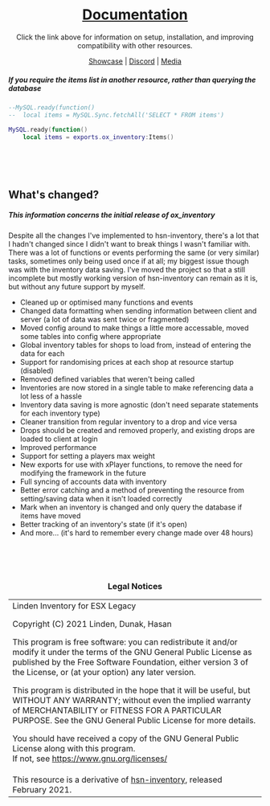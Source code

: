 <h1 align='center'><a href='https://thelindat.github.io/ox_inventory/'>Documentation</a></h1><p align='center'>Click the link above for information on setup, installation, and improving compatibility with other resources.
<p align='center'><a href='https://streamable.com/bggvpg'>Showcase</a> | <a href='https://discord.gg/hmcmv3P7YW'>Discord</a> | <a href='https://thelindat.github.io/ox_inventory/media'>Media</a></p>

##### If you require the items list in another resource, rather than querying the database
```lua
--MySQL.ready(function()
--	local items = MySQL.Sync.fetchAll('SELECT * FROM items')

MySQL.ready(function()
	local items = exports.ox_inventory:Items()
```


<br><br><br>


## What's changed?
##### This information concerns the initial release of ox_inventory
Despite all the changes I've implemented to hsn-inventory, there's a lot that I hadn't changed since I didn't want to break things I wasn't familiar with. There was a lot of functions or events performing the same (or very similar) tasks, sometimes only being used once if at all; my biggest issue though was with the inventory data saving. I've moved the project so that a still incomplete but mostly working version of hsn-inventory can remain as it is, but without any future support by myself.

* Cleaned up or optimised many functions and events
* Changed data formatting when sending information between client and server (a lot of data was sent twice or fragmented)
* Moved config around to make things a little more accessable, moved some tables into config where appropriate
* Global inventory tables for shops to load from, instead of entering the data for each
* Support for randomising prices at each shop at resource startup (disabled)
* Removed defined variables that weren't being called
* Inventories are now stored in a single table to make referencing data a lot less of a hassle
* Inventory data saving is more agnostic (don't need separate statements for each inventory type)
* Cleaner transition from regular inventory to a drop and vice versa
* Drops should be created and removed properly, and existing drops are loaded to client at login
* Improved performance
* Support for setting a players max weight
* New exports for use with xPlayer functions, to remove the need for modifying the framework in the future
* Full syncing of accounts data with inventory
* Better error catching and a method of preventing the resource from setting/saving data when it isn't loaded correctly
* Mark when an inventory is changed and only query the database if items have moved
* Better tracking of an inventory's state (if it's open)
* And more... (it's hard to remember every change made over 48 hours)

<br><br><br><h3 align='center'>Legal Notices</h2>
<table><tr><td>
Linden Inventory for ESX Legacy  

Copyright (C) 2021  Linden, Dunak, Hasan


This program is free software: you can redistribute it and/or modify
it under the terms of the GNU General Public License as published by
the Free Software Foundation, either version 3 of the License, or
(at your option) any later version.  


This program is distributed in the hope that it will be useful,
but WITHOUT ANY WARRANTY; without even the implied warranty of
MERCHANTABILITY or FITNESS FOR A PARTICULAR PURPOSE.  See the
GNU General Public License for more details.  


You should have received a copy of the GNU General Public License
along with this program.  
If not, see <https://www.gnu.org/licenses/>
</td></tr>
<tr><td>
This resource is a derivative of <a href='https://github.com/hsnnnnn/hsn-inventory/tree/9feef47269dbf8271f9e6b477188da88c15758e3'>hsn-inventory</a>, released February 2021.
</td></td></table>
